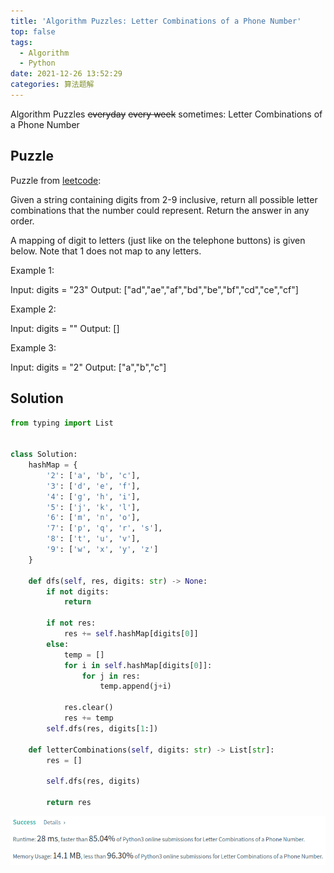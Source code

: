 ```yaml
---
title: 'Algorithm Puzzles: Letter Combinations of a Phone Number'
top: false
tags:
  - Algorithm
  - Python
date: 2021-12-26 13:52:29
categories: 算法题解
---
```


Algorithm Puzzles ~~everyday~~ ~~every week~~ sometimes: Letter Combinations of a Phone Number

<!--more-->

## Puzzle
Puzzle from [leetcode](https://leetcode.com):

Given a string containing digits from 2-9 inclusive, return all possible letter combinations that the number could represent. Return the answer in any order.

A mapping of digit to letters (just like on the telephone buttons) is given below. Note that 1 does not map to any letters.

Example 1:

Input: digits = "23"
Output: ["ad","ae","af","bd","be","bf","cd","ce","cf"]

Example 2:

Input: digits = ""
Output: []

Example 3:

Input: digits = "2"
Output: ["a","b","c"]

## Solution

```python
from typing import List


class Solution:
    hashMap = {
        '2': ['a', 'b', 'c'],
        '3': ['d', 'e', 'f'],
        '4': ['g', 'h', 'i'],
        '5': ['j', 'k', 'l'],
        '6': ['m', 'n', 'o'],
        '7': ['p', 'q', 'r', 's'],
        '8': ['t', 'u', 'v'],
        '9': ['w', 'x', 'y', 'z']
    }

    def dfs(self, res, digits: str) -> None:
        if not digits:
            return

        if not res:
            res += self.hashMap[digits[0]]
        else:
            temp = []
            for i in self.hashMap[digits[0]]:
                for j in res:
                    temp.append(j+i)

            res.clear()
            res += temp
        self.dfs(res, digits[1:])

    def letterCombinations(self, digits: str) -> List[str]:
        res = []

        self.dfs(res, digits)

        return res
```

![](Algorithm-Puzzles-Letter-Combinations-of-a-Phone-Number/s1.png)
